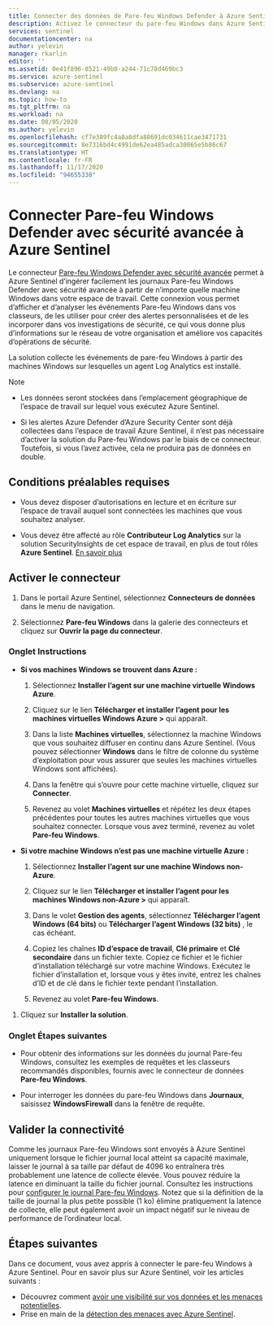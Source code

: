 ```yaml
---
title: Connecter des données de Pare-feu Windows Defender à Azure Sentinel | Microsoft Docs
description: Activez le connecteur du pare-feu Windows dans Azure Sentinel pour diffuser facilement les événements de pare-feu d’ordinateurs Windows sur lesquels des agents de Log Analytics sont installés.
services: sentinel
documentationcenter: na
author: yelevin
manager: rkarlin
editor: ''
ms.assetid: 0e41f896-8521-49b8-a244-71c78d469bc3
ms.service: azure-sentinel
ms.subservice: azure-sentinel
ms.devlang: na
ms.topic: how-to
ms.tgt_pltfrm: na
ms.workload: na
ms.date: 08/05/2020
ms.author: yelevin
ms.openlocfilehash: cf7e389fc4a8a8dfa88691dc034611cae3471731
ms.sourcegitcommit: 8e7316bd4c4991de62ea485adca30065e5b86c67
ms.translationtype: HT
ms.contentlocale: fr-FR
ms.lasthandoff: 11/17/2020
ms.locfileid: "94655338"
---
```

# <a name="connect-windows-defender-firewall-with-advanced-security-to-azure-sentinel"></a>Connecter Pare-feu Windows Defender avec sécurité avancée à Azure Sentinel

Le connecteur [Pare-feu Windows Defender avec sécurité avancée](/windows/security/threat-protection/windows-firewall/windows-firewall-with-advanced-security) permet à Azure Sentinel d’ingérer facilement les journaux Pare-feu Windows Defender avec sécurité avancée à partir de n’importe quelle machine Windows dans votre espace de travail. Cette connexion vous permet d’afficher et d’analyser les événements Pare-feu Windows dans vos classeurs, de les utiliser pour créer des alertes personnalisées et de les incorporer dans vos investigations de sécurité, ce qui vous donne plus d’informations sur le réseau de votre organisation et améliore vos capacités d’opérations de sécurité. 

La solution collecte les événements de pare-feu Windows à partir des machines Windows sur lesquelles un agent Log Analytics est installé. 

> [!NOTE]
> - Les données seront stockées dans l’emplacement géographique de l’espace de travail sur lequel vous exécutez Azure Sentinel.
>
> - Si les alertes Azure Defender d’Azure Security Center sont déjà collectées dans l’espace de travail Azure Sentinel, il n’est pas nécessaire d’activer la solution du Pare-feu Windows par le biais de ce connecteur. Toutefois, si vous l’avez activée, cela ne produira pas de données en double. 

## <a name="prerequisites"></a>Conditions préalables requises

- Vous devez disposer d’autorisations en lecture et en écriture sur l’espace de travail auquel sont connectées les machines que vous souhaitez analyser.

- Vous devez être affecté au rôle **Contributeur Log Analytics** sur la solution SecurityInsights de cet espace de travail, en plus de tout rôles **Azure Sentinel**. [En savoir plus](../role-based-access-control/built-in-roles.md#log-analytics-contributor)

## <a name="enable-the-connector"></a>Activer le connecteur 

1. Dans le portail Azure Sentinel, sélectionnez **Connecteurs de données** dans le menu de navigation.

1. Sélectionnez **Pare-feu Windows** dans la galerie des connecteurs et cliquez sur **Ouvrir la page du connecteur**.

### <a name="instructions-tab"></a>Onglet Instructions

- **Si vos machines Windows se trouvent dans Azure :**

    1. Sélectionnez **Installer l’agent sur une machine virtuelle Windows Azure**.

    1. Cliquez sur le lien **Télécharger et installer l’agent pour les machines virtuelles Windows Azure >** qui apparaît.

    1. Dans la liste **Machines virtuelles**, sélectionnez la machine Windows que vous souhaitez diffuser en continu dans Azure Sentinel. (Vous pouvez sélectionner **Windows** dans le filtre de colonne du système d’exploitation pour vous assurer que seules les machines virtuelles Windows sont affichées).

    1. Dans la fenêtre qui s’ouvre pour cette machine virtuelle, cliquez sur **Connecter**.

    1. Revenez au volet **Machines virtuelles** et répétez les deux étapes précédentes pour toutes les autres machines virtuelles que vous souhaitez connecter. Lorsque vous avez terminé, revenez au volet **Pare-feu Windows**.

- **Si votre machine Windows n’est pas une machine virtuelle Azure :**

    1. Sélectionnez **Installer l’agent sur une machine Windows non-Azure**.

    1. Cliquez sur le lien **Télécharger et installer l’agent pour les machines Windows non-Azure >** qui apparaît.

    1. Dans le volet **Gestion des agents**, sélectionnez **Télécharger l’agent Windows (64 bits)** ou **Télécharger l’agent Windows (32 bits)** , le cas échéant.

    1. Copiez les chaînes **ID d’espace de travail**, **Clé primaire** et **Clé secondaire** dans un fichier texte. Copiez ce fichier et le fichier d’installation téléchargé sur votre machine Windows. Exécutez le fichier d’installation et, lorsque vous y êtes invité, entrez les chaînes d’ID et de clé dans le fichier texte pendant l’installation.

    1. Revenez au volet **Pare-feu Windows**.

1. Cliquez sur **Installer la solution**.

### <a name="next-steps-tab"></a>Onglet Étapes suivantes

- Pour obtenir des informations sur les données du journal Pare-feu Windows, consultez les exemples de requêtes et les classeurs recommandés disponibles, fournis avec le connecteur de données **Pare-feu Windows**.

- Pour interroger les données du pare-feu Windows dans **Journaux**, saisissez **WindowsFirewall** dans la fenêtre de requête.

## <a name="validate-connectivity"></a>Valider la connectivité
 
Comme les journaux Pare-feu Windows sont envoyés à Azure Sentinel uniquement lorsque le fichier journal local atteint sa capacité maximale, laisser le journal à sa taille par défaut de 4096 ko entraînera très probablement une latence de collecte élevée. Vous pouvez réduire la latence en diminuant la taille du fichier journal. Consultez les instructions pour [configurer le journal Pare-feu Windows](/windows/security/threat-protection/windows-firewall/configure-the-windows-firewall-log). Notez que si la définition de la taille de journal la plus petite possible (1 ko) élimine pratiquement la latence de collecte, elle peut également avoir un impact négatif sur le niveau de performance de l’ordinateur local. 

## <a name="next-steps"></a>Étapes suivantes
Dans ce document, vous avez appris à connecter le pare-feu Windows à Azure Sentinel. Pour en savoir plus sur Azure Sentinel, voir les articles suivants :
- Découvrez comment [avoir une visibilité sur vos données et les menaces potentielles](quickstart-get-visibility.md).
- Prise en main de la [détection des menaces avec Azure Sentinel](tutorial-detect-threats-built-in.md).